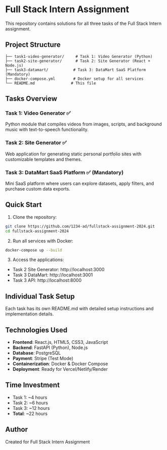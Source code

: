 # Full Stack Intern Assignment

This repository contains solutions for all three tasks of the Full Stack Intern assignment.

## Project Structure

```
├── task1-video-generator/     # Task 1: Video Generator (Python)
├── task2-site-generator/      # Task 2: Site Generator (React + Node.js)
├── task3-datamart/           # Task 3: DataMart SaaS Platform (Mandatory)
├── docker-compose.yml        # Docker setup for all services
└── README.md                # This file
```

## Tasks Overview

### Task 1: Video Generator ✅
Python module that compiles videos from images, scripts, and background music with text-to-speech functionality.

### Task 2: Site Generator ✅
Web application for generating static personal portfolio sites with customizable templates and themes.

### Task 3: DataMart SaaS Platform ✅ (Mandatory)
Mini SaaS platform where users can explore datasets, apply filters, and purchase custom data exports.

## Quick Start

1. Clone the repository:
```bash
git clone https://github.com/1234-ad/fullstack-assignment-2024.git
cd fullstack-assignment-2024
```

2. Run all services with Docker:
```bash
docker-compose up --build
```

3. Access the applications:
- Task 2 Site Generator: http://localhost:3000
- Task 3 DataMart: http://localhost:3001
- Task 3 API: http://localhost:8000

## Individual Task Setup

Each task has its own README.md with detailed setup instructions and implementation details.

## Technologies Used

- **Frontend**: React.js, HTML5, CSS3, JavaScript
- **Backend**: FastAPI (Python), Node.js
- **Database**: PostgreSQL
- **Payment**: Stripe (Test Mode)
- **Containerization**: Docker & Docker Compose
- **Deployment**: Ready for Vercel/Netlify/Render

## Time Investment

- Task 1: ~4 hours
- Task 2: ~6 hours  
- Task 3: ~12 hours
- **Total**: ~22 hours

## Author

Created for Full Stack Intern Assignment